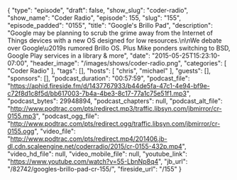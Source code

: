 {
  "type": "episode",
  "draft": false,
  "show_slug": "coder-radio",
  "show_name": "Coder Radio",
  "episode": 155,
  "slug": "155",
  "episode_padded": "0155",
  "title": "Google's Brillo Pad",
  "description": "Google may be planning to scrub the grime away from the Internet of Things devices with a new OS designed for low resources.\n\nWe debate over Google\u2019s rumored Brillo OS. Plus Mike ponders switching to BSD, Google Play services in a library & more",
  "date": "2015-05-25T15:23:10-07:00",
  "header_image": "/images/shows/coder-radio.png",
  "categories": [
    "Coder Radio"
  ],
  "tags": [],
  "hosts": [
    "chris",
    "michael"
  ],
  "guests": [],
  "sponsors": [],
  "podcast_duration": "00:57:59",
  "podcast_file": "https://aphid.fireside.fm/d/1437767933/b44de5fa-47c1-4e94-bf9e-c72f8d1c8f5d/bb617003-7b4a-4be3-8c17-77a1c75e51f1.mp3",
  "podcast_bytes": 29948894,
  "podcast_chapters": null,
  "podcast_alt_file": "http://www.podtrac.com/pts/redirect.mp3/traffic.libsyn.com/jbmirror/cr-0155.mp3",
  "podcast_ogg_file": "http://www.podtrac.com/pts/redirect.ogg/traffic.libsyn.com/jbmirror/cr-0155.ogg",
  "video_file": "http://www.podtrac.com/pts/redirect.mp4/201406.jb-dl.cdn.scaleengine.net/coderradio/2015/cr-0155-432p.mp4",
  "video_hd_file": null,
  "video_mobile_file": null,
  "youtube_link": "https://www.youtube.com/watch?v=55-LbnNp8q4",
  "jb_url": "/82742/googles-brillo-pad-cr-155/",
  "fireside_url": "/155"
}

